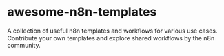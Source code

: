 # awesome-n8n-templates
A collection of useful n8n templates and workflows for various use cases. Contribute your own templates and explore shared workflows by the n8n community.
